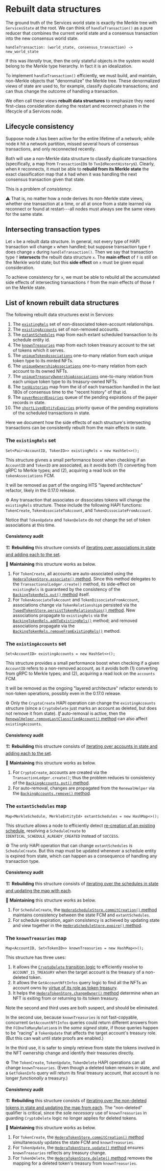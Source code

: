# Rebuilt data structures

The ground truth of the Services world state is exactly the Merkle tree
with `ServicesState` at the root. We can think of `handleTransaction()` 
as a pure reducer that combines the current world state and a consensus 
transaction into the new consensus world state.

```
handleTransaction: (world_state, consensus_transaction) -> new_world_state
```

If this was _literally_ true, then the only stateful objects in the system
would belong to the Merkle type hierarchy. In fact it is an idealization.

To implement `handleTransaction()` efficiently, we must build, and maintain, 
non-Merkle objects that "denormalize" the Merkle tree. These denormalized 
views of state are used to, for example, classify duplicate transactions;
and can thus change the outcome of handling a transaction. 

We often call these views **rebuilt data structures** to emphasize they need 
first-class consideration during the restart and reconnect phases in the 
lifecycle of a Services node.

## Lifecycle consistency 

Suppose node `A` has been active for the entire lifetime of a network; while 
node `R` hit a network partition, missed several hours of consensus transactions,
and only reconnected recently.

Both will use a non-Merkle data structure to classify duplicate transactions
(specifically, a map from `TransactionID`s to `TxnIdRecentHistory`s). Clearly,
when `R` reconnects, it must be able to **rebuild from its Merkle state** the 
exact classification map that `A` had when it was handling the next consensus 
transaction given that state.

This is a problem of _consistency_. 

:warning:&nbsp;That is, no matter how a node derives its non-Merkle state 
views, whether one transaction at a time, or all at once from a state learned 
via reconnect or found at restart---all nodes must always see the same views 
for the same state.

## Intersecting transaction types

Let `x` be a rebuilt data structure. In general, not every type of HAPI 
transaction will change `x` when handled; but suppose transaction type 
`f` does change `x` during `handleTransaction()`. Then we say that 
transaction type `f` **intersects** the rebuilt data structure `x`.
The **main effect** of `f` is still on the Merkle world state; but this
**side effect** on `x` must be given equal consideration. 

To achieve consistency for `x`, we must be able to rebuild all the 
accumulated side effects of intersecting transactions `f` from the main 
effects of those `f` on the Merkle state.

## List of known rebuilt data structures

The following rebuilt data structures exist in Services:
1. The [`existingRels`](https://github.com/hashgraph/hedera-services/blob/master/hedera-node/src/main/java/com/hedera/services/ledger/accounts/BackingTokenRels.java#L46) set of non-dissociated token-account relationships.
2. The [`existingAccounts`](https://github.com/hashgraph/hedera-services/blob/master/hedera-node/src/main/java/com/hedera/services/ledger/accounts/BackingAccounts.java#L35) set of non-removed accounts.
3. The [`extantSchedules`](https://github.com/hashgraph/hedera-services/blob/master/hedera-node/src/main/java/com/hedera/services/store/schedule/HederaScheduleStore.java#L70) map from each extant scheduled transaction to its schedule entity id.
4. The [`knownTreasuries`](https://github.com/hashgraph/hedera-services/blob/master/hedera-node/src/main/java/com/hedera/services/store/tokens/HederaTokenStore.java#L138) map from each token treasury account to the set of tokens which it serves.
5. The [`uniqueTokenAssociations`](https://github.com/hashgraph/hedera-services/blob/master/hedera-node/src/main/java/com/hedera/services/ServicesState.java#L462) one-to-many relation from each unique token type to its minted NFTs.
6. The [`uniqueOwnershipAssociations`](https://github.com/hashgraph/hedera-services/blob/master/hedera-node/src/main/java/com/hedera/services/ServicesState.java#L466) one-to-many relation from each account to its owned NFTs.
7. The [`uniqueTreasuryOwnershipAssociations`](https://github.com/hashgraph/hedera-services/blob/master/hedera-node/src/main/java/com/hedera/services/ServicesState.java#L470) one-to-many relation from each unique token type to its treasury-owned NFTs.
8. The [`txnHistories`](https://github.com/hashgraph/hedera-services/blob/master/hedera-node/src/main/java/com/hedera/services/context/ServicesContext.java#L1599) map from the id of each transaction handled in the last 180s of consensus time to the "recent history" of that id.
9. The [`payerRecordExpiries`](https://github.com/hashgraph/hedera-services/blob/master/hedera-node/src/main/java/com/hedera/services/state/expiry/ExpiryManager.java#L74) queue of the pending expirations of the payer records in state.
10. The [`shortLivedEntityExpiries`](https://github.com/hashgraph/hedera-services/blob/master/hedera-node/src/main/java/com/hedera/services/state/expiry/ExpiryManager.java#L76) priority queue of the pending expirations of the scheduled transactions in state.

Here we document how the side effects of each structure's intersecting
transactions can be consistently rebuilt from the main effects in state.

### The `existingRels` set

```
Set<Pair<AccountID, TokenID>> existingRels = new HashSet<>();
```

This structure givnes a small performance boost when checking if an
`AccountID` and `TokenID` are associated, as it avoids both (1) 
converting from gRPC to Merkle types; and (2), acquiring a read lock 
on the `tokenAssociations` FCM. 

It will be removed as part of the ongoing HTS "layered architecture" 
refactor, likely in the 0.17.0 release.

:gear:&nbsp;Any transaction that associates or dissociates tokens will 
change the `existingRels` structure. These include the following HAPI 
functions: `TokenCreate`, `TokenAssociateToAccount`, and 
`TokenDissociateFromAccount`.

Notice that `TokenUpdate` and `TokenDelete` do _not_ change the set of 
token associations at this time.

#### Consistency audit

:building_construction:&nbsp;**Rebuilding** this structure consists of 
[iterating over associations in state and adding each to the set](https://github.com/hashgraph/hedera-services/blob/master/hedera-node/src/main/java/com/hedera/services/ledger/accounts/BackingTokenRels.java#L57). 

:memo:&nbsp;**Maintaining** this structure works as below.
1. For `TokenCreate`, all accounts are auto-associated using the
[`HederaTokenStore.associate()` method](https://github.com/hashgraph/hedera-services/blob/master/hedera-node/src/main/java/com/hedera/services/store/tokens/HederaTokenStore.java#L201). Since this method delegates to the
`TransactionalLedger.create()` method, its side-effect on `existingRels` 
is guaranteed by the consistency of the [`BackingTokenRels.put()` method](https://github.com/hashgraph/hedera-services/blob/master/hedera-node/src/main/java/com/hedera/services/ledger/accounts/BackingTokenRels.java#L74) itself.
2. For `TokenAssociateToAccount` and `TokenDissociateFromAccount`, 
associations change via `TokenRelationship`s persisted via the 
[`TypedTokenStore.persistTokenRelationships()` method](https://github.com/hashgraph/hedera-services/blob/master/hedera-node/src/main/java/com/hedera/services/store/TypedTokenStore.java#L172). New associations propagate to 
`existingRels` via the [`BackingTokenRels.addToExistingRels()`](https://github.com/hashgraph/hedera-services/blob/master/hedera-node/src/main/java/com/hedera/services/store/TypedTokenStore.java#L201) method; and 
removed associations propagate via the [`BackingTokenRels.removeFromExistingRels()`](https://github.com/hashgraph/hedera-services/blob/master/hedera-node/src/main/java/com/hedera/services/store/TypedTokenStore.java#L179) method.

### The `existingAccounts` set

```
Set<AccountID> existingAccounts = new HashSet<>();
```

This structure provides a small performance boost when checking if a 
given `AccountID` refers to a non-removed account, as it avoids both (1)
converting from gRPC to Merkle types; and (2), acquiring a read lock 
on the `accounts` FCM. 

It will be removed as the ongoing "layered architecture" refactor extends
to non-token operations, possibly even in the 0.17.0 release.

:gear:&nbsp;Only the `CryptoCreate` HAPI operation can change the 
`existingAccounts` structure (since a `CryptoDelete` just marks an account
as deleted, but does not remove it from state). _If_ auto-removal is active,
then the [`RenewalHelper.removeLastClassifiedAccount()` method](https://github.com/hashgraph/hedera-services/blob/master/hedera-node/src/main/java/com/hedera/services/state/expiry/renewal/RenewalHelper.java#L129) can also
affect `existingAccounts`.

#### Consistency audit

:building_construction:&nbsp;**Rebuilding** this structure consists of 
[iterating over accounts in state and adding each to the set](https://github.com/hashgraph/hedera-services/blob/master/hedera-node/src/main/java/com/hedera/services/ledger/accounts/BackingAccounts.java#L46). 

:memo:&nbsp;**Maintaining** this structure works as below.
1. For `CryptoCreate`, accounts are created via the `TransactionLedger.create()`;
thus the problem reduces to consistency of the 
[`BackingAccounts.put()` method](https://github.com/hashgraph/hedera-services/blob/master/hedera-node/src/main/java/com/hedera/services/ledger/accounts/BackingAccounts.java#L58).
2. For auto-removal, changes are propagated from the `RenewalHelper` 
via the [`BackingAccounts.remove()` method](https://github.com/hashgraph/hedera-services/blob/master/hedera-node/src/main/java/com/hedera/services/state/expiry/renewal/RenewalHelper.java#L145).

### The `extantSchedules` map

```
Map<MerkleSchedule, MerkleEntityId> extantSchedules = new HashMap<>();
```

This structure allows a node to efficiently detect 
[re-creation of an existing schedule](https://github.com/hashgraph/hedera-services/blob/master/docs/scheduled-transactions/revised-spec.md#duplicate-creations), resolving a `ScheduleCreate` to `IDENTICAL_SCHEDULE_ALREADY_CREATED` 
instead of `SUCCESS`.

:gear:&nbsp;The only HAPI operation that can change `extantSchedules`
is `ScheduleCreate`. But this map must be updated whenever a schedule 
entity is expired from state, which can happen as a consequence of 
handling any transaction type.

#### Consistency audit

:building_construction:&nbsp;**Rebuilding** this structure consists of 
[iterating over the schedules in state and updating the map with each](https://github.com/hashgraph/hedera-services/blob/master/hedera-node/src/main/java/com/hedera/services/store/schedule/HederaScheduleStore.java#L184). 

:memo:&nbsp;**Maintaining** this structure works as below.
1. For `ScheduleCreate`, the [`HederaScheduleStore.commitCreation()` method](https://github.com/hashgraph/hedera-services/blob/master/hedera-node/src/main/java/com/hedera/services/store/schedule/HederaScheduleStore.java#L152) 
maintains consistency between the state FCM and `extantSchedules`.
2. For schedule expiration, again consistency is achieved by
updating state and view together in the [`HederaScheduleStore.expire()` method](https://github.com/hashgraph/hedera-services/blob/master/hedera-node/src/main/java/com/hedera/services/store/schedule/HederaScheduleStore.java#L222).

### The `knownTreasuries` map

```
Map<AccountID, Set<TokenID>> knownTreasuries = new HashMap<>();
```

This structure has three uses:
1. It allows the [`CryptoDelete` transition logic](https://github.com/hashgraph/hedera-services/blob/master/hedera-node/src/main/java/com/hedera/services/txns/crypto/CryptoDeleteTransitionLogic.java#L77) to efficiently
resolve to `ACCOUNT_IS_TREASURY` when the target account is the 
treasury of a non-deleted token.
2. It allows the `GetAccountNftInfos` query logic to find all the
NFTs an account owns by [virtue of its role as token treasury](https://github.com/hashgraph/hedera-services/blob/master/hedera-node/src/main/java/com/hedera/services/store/tokens/views/TreasuryWildcardsUniqTokenView.java#L98).
3. It helps the [`HederaTokenStore.changeOwner()` method](https://github.com/hashgraph/hedera-services/blob/master/hedera-node/src/main/java/com/hedera/services/store/tokens/HederaTokenStore.java#L342) determine when an
NFT is exiting from or returning to its token treasury.

Note the second and third uses are both suspect, and should be 
eliminated.

In the second use, because `knownTreasuries` is not fast-copyable, concurrent 
`GetAccountNftInfos` queries could return different answers from the 
`FCOneToManyRelation`s in the _same signed state_, if those queries 
happen to be "racing" a `TokenUpdate` that affects the target account's 
treasury role. (But this can wait until state proofs are enabled.)

In the third use, it is safer to simply retrieve from state the tokens 
involved in the NFT ownership change and identify their treasuries directly.

:gear:&nbsp;The `TokenCreate`, `TokenUpdate`, `TokenDelete` HAPI operations 
can all change `knownTreasuries`. (Even though a deleted token remains
in state, and a `GetTokenInfo` query will return its final treasury account,
that account is no longer _functionally_ a treasury.)

#### Consistency audit

:building_construction:&nbsp;**Rebuilding** this structure consists of 
[iterating over the non-deleted tokens in state and updating the map from each](https://github.com/hashgraph/hedera-services/blob/master/hedera-node/src/main/java/com/hedera/services/store/tokens/HederaTokenStore.java#L163). 
The "non-deleted" qualifier is critical, since the sole _necessary_
use of `knownTreasuries` in guarding `CryptoDelete` logic no longer 
applies for deleted tokens.

:memo:&nbsp;**Maintaining** this structure works as below.
1. For `TokenCreate`, the [`HederaTokenStore.commitCreation()` method](https://github.com/hashgraph/hedera-services/blob/master/hedera-node/src/main/java/com/hedera/services/store/tokens/HederaTokenStore.java#L627) 
simultaneously updates the state FCM and `knownTreasuries`.
2. For `TokenUpdate`, the [`HederaTokenStore.update()` method](https://github.com/hashgraph/hedera-services/blob/master/hedera-node/src/main/java/com/hedera/services/store/tokens/HederaTokenStore.java#L771) ensures
`knownTreasuries` reflects any treasury change.
3. For `TokenDelete`, the [`HederaTokenStore.delete()` method](https://github.com/hashgraph/hedera-services/blob/master/hedera-node/src/main/java/com/hedera/services/store/tokens/HederaTokenStore.java#L645) removes
the mapping for a deleted token's treasury from `knownTreasuries`.


